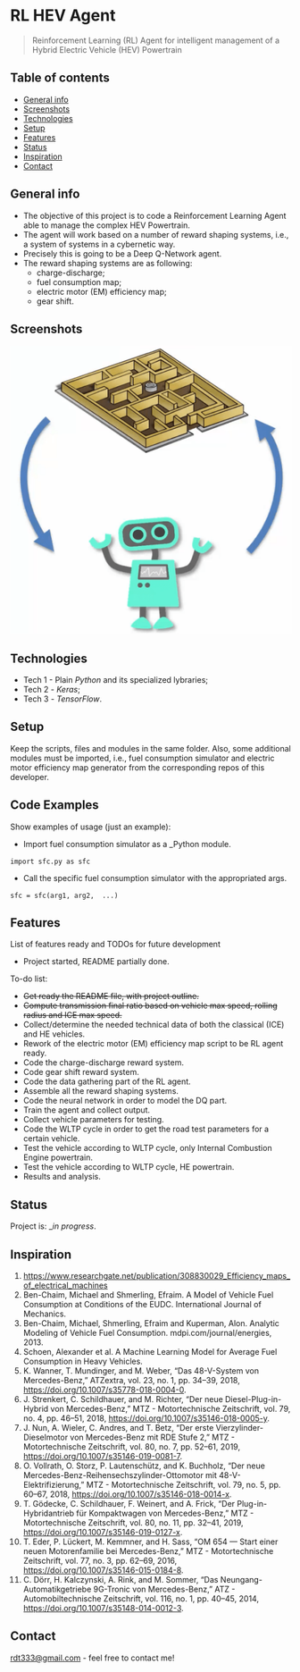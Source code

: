 # RL HEV Agent
> Reinforcement Learning (RL) Agent for intelligent management of a Hybrid Electric Vehicle (HEV) Powertrain

## Table of contents
* [General info](#general-info)
* [Screenshots](#screenshots)
* [Technologies](#technologies)
* [Setup](#setup)
* [Features](#features)
* [Status](#status)
* [Inspiration](#inspiration)
* [Contact](#contact)

## General info
* The objective of this project is to code a Reinforcement Learning Agent able to manage the complex HEV Powertrain.
* The agent will work based on a number of reward shaping systems, i.e., a system of systems in a cybernetic way.
* Precisely this is going to be a Deep Q-Network agent.
* The reward shaping systems are as following:
    * charge-discharge;
    * fuel consumption map;
    * electric motor (EM) efficiency map;
    * gear shift.
## Screenshots
![Example screenshot](agent.png)

## Technologies
* Tech 1 - Plain _Python_ and its specialized lybraries;
* Tech 2 - _Keras_;
* Tech 3 - _TensorFlow_.

## Setup
Keep the scripts, files and modules in the same folder.
Also, some additional modules must be imported, i.e., fuel consumption simulator and electric motor efficiency map generator from the corresponding repos of this developer.

## Code Examples
Show examples of usage (just an example):
* Import fuel consumption simulator as a _Python module.
```
import sfc.py as sfc
```
* Call the specific fuel consumption simulator with the appropriated args.
```
sfc = sfc(arg1, arg2,  ...)
```

## Features
List of features ready and TODOs for future development
* Project started, README partially done.

To-do list:
* ~~Get ready the README file, with project outline.~~
* ~~Compute transmission final ratio based on vehicle max speed, rolling radius and ICE max speed.~~
* Collect/determine the needed technical data of both the classical (ICE) and HE vehicles.
* Rework of the electric motor (EM) efficiency map script to be RL agent ready.
* Code the charge-discharge reward system.
* Code gear shift reward system.
* Code the data gathering part of the RL agent.
* Assemble all the reward shaping systems.
* Code the neural network in order to model the DQ part.
* Train the agent and collect output.
* Collect vehicle parameters for testing.
* Code the WLTP cycle in order to get the road test parameters for a certain vehicle.
* Test the vehicle according to WLTP cycle, only Internal Combustion Engine powertrain.
* Test the vehicle according to WLTP cycle, HE powertrain.
* Results and analysis.

## Status
Project is: __in progress_.

## Inspiration
1) https://www.researchgate.net/publication/308830029_Efficiency_maps_of_electrical_machines
2) Ben-Chaim, Michael and Shmerling, Efraim. A Model of Vehicle Fuel Consumption at Conditions of the EUDC. International Journal of Mechanics.
3) Ben-Chaim, Michael, Shmerling, Efraim and Kuperman, Alon. Analytic Modeling of Vehicle Fuel Consumption. mdpi.com/journal/energies, 2013.
4) Schoen, Alexander et al. A Machine Learning Model for Average Fuel Consumption in Heavy Vehicles.
5) K. Wanner, T. Mundinger, and M. Weber, “Das 48-V-System von Mercedes-Benz,” ATZextra, vol. 23, no. 1, pp. 34–39, 2018, https://doi.org/10.1007/s35778-018-0004-0.
6) J. Strenkert, C. Schildhauer, and M. Richter, “Der neue Diesel-Plug-in-Hybrid von Mercedes-Benz,” MTZ - Motortechnische Zeitschrift, vol. 79, no. 4, pp. 46–51, 2018, https://doi.org/10.1007/s35146-018-0005-y.
7) J. Nun, A. Wieler, C. Andres, and T. Betz, “Der erste Vierzylinder-Dieselmotor von Mercedes-Benz mit RDE Stufe 2,” MTZ - Motortechnische Zeitschrift, vol. 80, no. 7, pp. 52–61, 2019, https://doi.org/10.1007/s35146-019-0081-7.
8) O. Vollrath, O. Storz, P. Lautenschütz, and K. Buchholz, “Der neue Mercedes-Benz-Reihensechszylinder-Ottomotor mit 48-V-Elektrifizierung,” MTZ - Motortechnische Zeitschrift, vol. 79, no. 5, pp. 60–67, 2018, https://doi.org/10.1007/s35146-018-0014-x.
9) T. Gödecke, C. Schildhauer, F. Weinert, and A. Frick, “Der Plug-in-Hybridantrieb für Kompaktwagen von Mercedes-Benz,” MTZ - Motortechnische Zeitschrift, vol. 80, no. 11, pp. 32–41, 2019, https://doi.org/10.1007/s35146-019-0127-x.
10) T. Eder, P. Lückert, M. Kemmner, and H. Sass, “OM 654 — Start einer neuen Motorenfamilie bei Mercedes-Benz,” MTZ - Motortechnische Zeitschrift, vol. 77, no. 3, pp. 62–69, 2016, https://doi.org/10.1007/s35146-015-0184-8.
11) C. Dörr, H. Kalczynski, A. Rink, and M. Sommer, “Das Neungang-Automatikgetriebe 9G-Tronic von Mercedes-Benz,” ATZ - Automobiltechnische Zeitschrift, vol. 116, no. 1, pp. 40–45, 2014, https://doi.org/10.1007/s35148-014-0012-3.

## Contact
rdt333@gmail.com - feel free to contact me!
